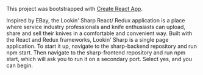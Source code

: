 
This project was bootstrapped with [Create React App](https://github.com/facebook/create-react-app).

Inspired by EBay, the Lookin' Sharp React/ Redux application is a place where service industry professionals and knife enthusiasts can upload, share and sell their knives in a comfortable and convenient way. Built with the React and Redux frameworks, Lookin' Sharp is a single page application. To start it up, navigate to the sharp-backend repository and run npm start. Then navigate to the sharp-frontend repository and run npm start, which will ask you to run it on a secondary port. Select yes, and you can begin.

